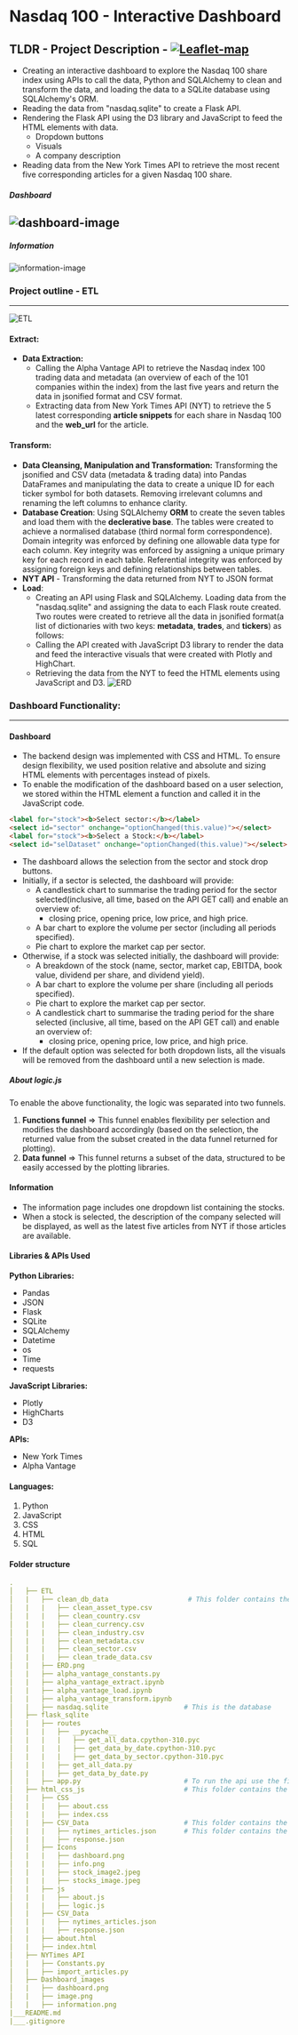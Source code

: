 # Nasdaq 100 - Interactive Dashboard
## TLDR - Project Description - [![Leaflet-map](https://img.shields.io/badge/Dashboard-Presentation-black?style=flat&logo=atandt)](https://we.tl/t-lOyJsygSrs) 
* Creating an interactive dashboard to explore the Nasdaq 100 share index using APIs to call the data, Python and SQLAlchemy to clean and transform the data, and loading the data to a SQLite database using SQLAlchemy's ORM.
* Reading the data from "nasdaq.sqlite" to create a Flask API.
* Rendering the Flask API using the D3 library and JavaScript to feed the HTML elements with data.
    * Dropdown buttons
    * Visuals 
    * A company description
* Reading data from the New York Times API to retrieve the most recent five corresponding articles for a given Nasdaq 100 share. 

##### Dashboard
![dashboard-image](https://github.com/Kokolipa/Nasdaq_100/blob/main/Dashboard_images/dashboard.png)
----------------------------------------------------------------
##### Information
![information-image](https://github.com/Kokolipa/Nasdaq_100/blob/main/Dashboard_images/information.png)



### Project outline - ETL 
----------------------------------------------------------------
![ETL](https://github.com/Kokolipa/Nasdaq_100/blob/main/Dashboard_images/image.png)


#### Extract: 
* **Data Extraction:** 
    * Calling the Alpha Vantage API to retrieve the Nasdaq index 100 trading data and metadata (an overview of each of the 101 companies within the index) from the last five years and return the data in jsonified format and CSV format. 
    * Extracting data from New York Times API (NYT) to retrieve the 5 latest corresponding **article snippets** for each share in Nasdaq 100 and the **web_url** for the article.
#### Transform: 
* **Data Cleansing, Manipulation and Transformation:** Transforming the jsonified and CSV data (metadata & trading data) into Pandas DataFrames and manipulating the data to create a unique ID for each ticker symbol for both datasets. Removing irrelevant columns and renaming the left columns to enhance clarity.
* **Database Creation**: Using SQLAlchemy **ORM** to create the seven tables and load them with the **declerative base**. The tables were created to achieve a normalised database (third normal form correspondence). Domain integrity was enforced by defining one allowable data type for each column. Key integrity was enforced by assigning a unique primary key for each record in each table. Referential integrity was enforced by assigning foreign keys and defining relationships between tables. 
* **NYT API** - Transforming the data returned from NYT to JSON format
* **Load**: 
    * Creating an API using Flask and SQLAlchemy. Loading data from the "nasdaq.sqlite" and assigning the data to each Flask route created. Two routes were created to retrieve all the data in jsonified format(a list of dictionaries with two keys: **metadata**, **trades**, and **tickers**) as follows: 
    * Calling the API created with JavaScript D3 library to render the data and feed the interactive visuals that were created with Plotly and HighChart. 
    * Retrieving the data from the NYT to feed the HTML elements using JavaScript and D3. 
![ERD](https://github.com/Kokolipa/Nasdaq_100/blob/main/ETL/ERD.png)


### Dashboard Functionality: 
----------------------------------------------------------------
#### Dashboard
* The backend design was implemented with CSS and HTML. To ensure design flexibility, we used position relative and absolute and sizing HTML elements with percentages instead of pixels.
* To enable the modification of the dashboard based on a user selection, we stored within the HTML element a function and called it in the JavaScript code.
``` HTML
<label for="stock"><b>Select sector:</b></label>
<select id="sector" onchange="optionChanged(this.value)"></select>
<label for="stock"><b>Select a Stock:</b></label>
<select id="selDataset" onchange="optionChanged(this.value)"></select>
```
* The dashboard allows the selection from the sector and stock drop buttons.
* Initially, if a sector is selected, the dashboard will provide:
    * A candlestick chart to summarise the trading period for the sector selected(inclusive, all time, based on the API GET call) and enable an overview of:
        * closing price, opening price, low price, and high price.
    * A bar chart to explore the volume per sector (including all periods specified).
    * Pie chart to explore the market cap per sector. 
* Otherwise, if a stock was selected initially, the dashboard will provide: 
    * A breakdown of the stock (name, sector, market cap, EBITDA, book value, dividend per share, and dividend yield).
    * A bar chart to explore the volume per share (including all periods specified).
    * Pie chart to explore the market cap per sector. 
    * A candlestick chart to summarise the trading period for the share selected (inclusive, all time, based on the API GET call) and enable an overview of:
        * closing price, opening price, low price, and high price.
* If the default option was selected for both dropdown lists, all the visuals will be removed from the dashboard until a new selection is made.
##### About logic.js
To enable the above functionality, the logic was separated into two funnels.
1. **Functions funnel** => This funnel enables flexibility per selection and modifies the dashboard accordingly (based on the selection, the returned value from the subset created in the data funnel returned for plotting).
2. **Data funnel** => This funnel returns a subset of the data, structured to be easily accessed by the plotting libraries.
#### Information
* The information page includes one dropdown list containing the stocks. 
* When a stock is selected, the description of the company selected will be displayed, as well as the latest five articles from NYT if those articles are available.


#### Libraries & APIs Used
**Python Libraries:**
* Pandas
* JSON
* Flask
* SQLite
* SQLAlchemy
* Datetime
* os
* Time
* requests

**JavaScript Libraries:**
* Plotly
* HighCharts
* D3

**APIs:**
* New York Times
* Alpha Vantage 

#### Languages:
1. Python
2. JavaScript
3. CSS
5. HTML
6. SQL



#### Folder structure
``` yml
.
│   ├── ETL 
│   |   ├── clean_db_data                    # This folder contains the database tables
│   |   |   ├── clean_asset_type.csv
│   |   |   ├── clean_country.csv
│   |   |   ├── clean_currency.csv
│   |   |   ├── clean_industry.csv
│   |   |   ├── clean_metadata.csv
│   |   |   ├── clean_sector.csv
│   |   |   ├── clean_trade_data.csv
│   |   ├── ERD.png            
│   |   ├── alpha_vantage_constants.py             
│   |   ├── alpha_vantage_extract.ipynb             
│   |   ├── alpha_vantage_load.ipynb             
│   |   ├── alpha_vantage_transform.ipynb            
│   |   ├── nasdaq.sqlite                   # This is the database             
│   ├── flask_sqlite     
│   |   ├── routes      
│   |   |   ├── __pycache__
│   |   |   |   ├── get_all_data.cpython-310.pyc
│   |   |   |   ├── get_data_by_date.cpython-310.pyc
│   |   |   |   ├── get_data_by_sector.cpython-310.pyc
│   |   |   ├── get_all_data.py
│   |   |   ├── get_data_by_date.py 
│   |   ├── app.py                          # To run the api use the file (commend => python app.py)                      
│   ├── html_css_js                         # This folder contains the JavaScript, the CSS, and the HTML code 
│   |   ├── CSS        
│   |   |   ├── about.css
│   |   |   ├── index.css
│   |   ├── CSV_Data                        # This folder contains the CSV data for "all the data returned by the API "      
│   |   |   ├── nytimes_articles.json       # This folder contains the data extracted from the NYT API 
│   |   |   ├── response.json
│   |   ├── Icons                      
│   |   |   ├── dashboard.png
│   |   |   ├── info.png
│   |   |   ├── stock_image2.jpeg
│   |   |   ├── stocks_image.jpeg
│   |   ├── js             
│   |   |   ├── about.js
│   |   |   ├── logic.js
│   |   ├── CSV_Data            
│   |   |   ├── nytimes_articles.json
│   |   |   ├── response.json
│   |   ├── about.html                                             
│   |   ├── index.html                                              
│   ├── NYTimes API                                     
│   |   ├── Constants.py                                            
│   |   ├── import_articles.py        
│   ├── Dashboard_images                                   
│   |   ├── dashboard.png                                           
│   |   ├── image.png                                      
│   |   ├── information.png                                      
|___README.md
|___.gitignore                
``` 